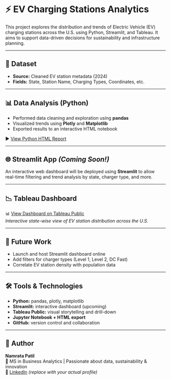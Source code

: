 # ⚡ EV Charging Stations Analytics

This project explores the distribution and trends of Electric Vehicle (EV) charging stations across the U.S. using Python, Streamlit, and Tableau. It aims to support data-driven decisions for sustainability and infrastructure planning.

---

## 📁 Dataset
- **Source:** Cleaned EV station metadata (2024)
- **Fields:** State, Station Name, Charging Types, Coordinates, etc.

---

## 📊 Data Analysis (Python)
- Performed data cleaning and exploration using **pandas**
- Visualized trends using **Plotly** and **Matplotlib**
- Exported results to an interactive HTML notebook

▶️ [View Python HTML Report](./Untitled.html)

---

## 🌐 Streamlit App *(Coming Soon!)*
An interactive web dashboard will be deployed using **Streamlit** to allow real-time filtering and trend analysis by state, charger type, and more.

---

## 📉 Tableau Dashboard

📊 [View Dashboard on Tableau Public](https://public.tableau.com/views/EV_Charging_Stations_Analysis/StatewiseEVChargingOverview)  
*Interactive state-wise view of EV station distribution across the U.S.*

---

## 🚀 Future Work
- Launch and host Streamlit dashboard online
- Add filters for charger types (Level 1, Level 2, DC Fast)
- Correlate EV station density with population data

---

## 🛠️ Tools & Technologies
- **Python:** pandas, plotly, matplotlib
- **Streamlit:** interactive dashboard (upcoming)
- **Tableau Public:** visual storytelling and drill-down
- **Jupyter Notebook + HTML export**
- **GitHub:** version control and collaboration

---

## 👤 Author  
**Namrata Patil**  
📍 MS in Business Analytics | Passionate about data, sustainability & innovation  
🔗 [LinkedIn](https://www.linkedin.com/in/your-link-here) *(replace with your actual profile)*
